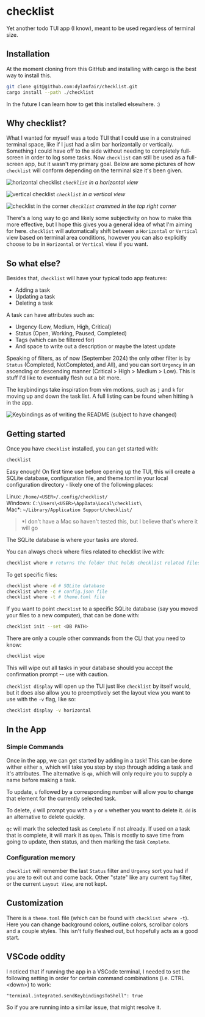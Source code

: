 # checklist

Yet another todo TUI app (I know), meant to be used regardless of terminal size.

## Installation

At the moment cloning from this GitHub and installing with cargo is the best way to install this.

```sh
git clone git@github.com:dylanfair/checklist.git
cargo install --path ./checklist
```

In the future I can learn how to get this installed elsewhere. :)

## Why checklist?

What I wanted for myself was a todo TUI that I could use in a constrained terminal space, like if I just had a slim bar horizontally or vertically. Something I could have off to the side without needing to completely full-screen in order to log some tasks. Now `checklist` can still be used as a full-screen app, but it wasn't my primary goal. Below are some pictures of how `checklist` will conform depending on the terminal size it's been given. 

![horizontal checklist](./images/horizontal-example.png)
*`checklist` in a horizontal view*

![vertical checklist](./images/vertical-example.png)
*`checklist` in a vertical view*

![checklist in the corner](./images/top-right-example.png)
*`checklist` crammed in the top right corner*

There's a long way to go and likely some subjectivity on how to make this more effective, but I hope this gives you a general idea of what I'm aiming for here. `checklist` will automatically shift between a `Horizontal` or `Vertical` view based on terminal area conditions, however you can also explicitly choose to be in `Horizontal` or `Vertical` view if you want.

## So what else?

Besides that, `checklist` will have your typical todo app features:

* Adding a task
* Updating a task
* Deleting a task

A task can have attributes such as:

* Urgency (Low, Medium, High, Critical)
* Status (Open, Working, Paused, Completed)
* Tags (which can be filtered for)
* And space to write out a description or maybe the latest update

Speaking of filters, as of now (September 2024) the only other filter is by `Status` (Completed, NotCompleted, and All), and you can sort `Urgency` in an ascending or descending manner (Critical > High > Medium > Low). This is stuff I'd like to eventually flesh out a bit more.

The keybindings take inspiration from vim motions, such as `j` and `k` for moving up and down the task list. A full listing can be found when hitting `h` in the app.

![Keybindings as of writing the README (subject to have changed)](./images/key-bindings.png)

## Getting started

Once you have `checklist` installed, you can get started with:

```sh
checklist
```

Easy enough! On first time use before opening up the TUI, this will create a SQLite database, configuration file, and theme.toml in your local configuration directory - likely one of the following places:

Linux: `/home/<USER>/.config/checklist/` \
Windows: `C:\Users\<USER>\AppData\Local\checklist\` \
Mac*: `~/Library/Application Support/checklist/`

> *I don't have a Mac so haven't tested this, but I believe that's where it will go 

The SQLite database is where your tasks are stored.

You can always check where files related to checklist live with: 

```sh
checklist where # returns the folder that holds checklist related files
```

To get specific files:

```sh
checklist where -d # SQLite database
checklist where -c # config.json file
checklist where -t # theme.toml file
```

If you want to point `checklist` to a specific SQLite database (say you moved your files to a new computer), that can be done with:

```sh
checklist init --set <DB PATH>
```

There are only a couple other commands from the CLI that you need to know:

```sh
checklist wipe
```

This will wipe out all tasks in your database should you accept the confirmation prompt -- use with caution.


`checklist display` will open up the TUI just like `checklist` by itself would, but it does also allow you to preemptively set the layout view you want to use with the `-v` flag, like so:

```sh
checklist display -v horizontal
```

## In the App

### Simple Commands

Once in the app, we can get started by adding in a task! This can be done wither either `a`, which will take you step by step through adding a task and it's attributes. The alternative is `qa`, which will only require you to supply a name before making a task.

To update, `u` followed by a corresponding number will allow you to change that element for the currently selected task.

To delete, `d` will prompt you with a `y` or `n` whether you want to delete it. `dd` is an alternative to delete quickly.

`qc` will mark the selected task as `Complete` if not already. If used on a task that is complete, it will mark it as `Open`. This is mostly to save time from going to update, then status, and then marking the task `Complete`.

### Configuration memory

`checklist` will remember the last `Status` filter and `Urgency` sort you had if you are to exit out and come back. Other "state" like any current `Tag` filter, or the current `Layout View`, are not kept.

## Customization

There is a `theme.toml` file (which can be found with `checklist where -t`). Here you can change background colors, outline colors, scrollbar colors and a couple styles. This isn't fully fleshed out, but hopefully acts as a good start.

## VSCode oddity

I noticed that if running the app in a VSCode terminal, I needed to set the following setting in order for certain command combinations (i.e. CTRL \<down>) to work:

`"terminal.integrated.sendKeybindingsToShell": true`

So if you are running into a similar issue, that might resolve it.

